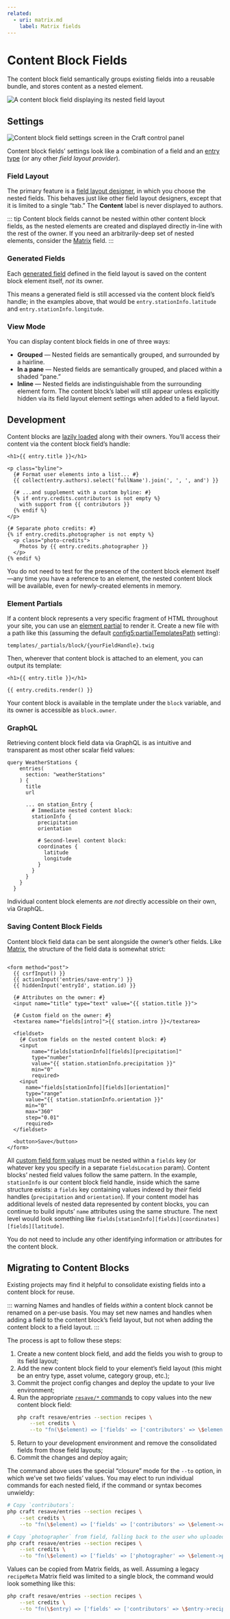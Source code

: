 ```yaml
---
related:
  - uri: matrix.md
    label: Matrix fields
---
```


# Content Block Fields <Since ver="5.8.0" feature="The content block field" />

The content block field semantically groups existing fields into a reusable bundle, and stores content as a nested element.

<!-- more -->

![A content block field displaying its nested field layout](../../images/fields-content-block-ui.png)

## Settings

<BrowserShot
  url="https://my-craft-project.ddev.site/admin/settings/fields/new"
  :link="false"
  :max-height="500"
  caption="Adding a new content block field via the control panel.">
<img src="../../images/fields-content-block-settings.png" alt="Content block field settings screen in the Craft control panel">
</BrowserShot>

Content block fields’ settings look like a combination of a field and an [entry type](../element-types/entries.md#entry-types) (or any other _field layout provider_).

### Field Layout

The primary feature is a [field layout designer](../../system/fields.md#field-layouts), in which you choose the nested fields.
This behaves just like other field layout designers, except that it is limited to a single “tab.” The **Content** label is never displayed to authors.

::: tip
Content block fields cannot be nested within other content block fields, as the nested elements are created and displayed directly in-line with the rest of the owner.
If you need an arbitrarily-deep set of nested elements, consider the [Matrix](matrix.md) field.
:::

### Generated Fields

Each [generated field](../../system/elements.md#generated-fields) defined in the field layout is saved on the content block element itself, _not_ its owner.

This means a generated field is still accessed via the content block field’s handle; in the examples above, that would be `entry.stationInfo.latitude` and `entry.stationInfo.longitude`.

### View Mode

You can display content block fields in one of three ways:

- **Grouped** — Nested fields are semantically grouped, and surrounded by a hairline.
- **In a pane** — Nested fields are semantically grouped, and placed within a shaded “pane.”
- **Inline** — Nested fields are indistinguishable from the surrounding element form. The content block’s label will still appear unless explicitly hidden via its field layout element settings when added to a field layout.

## Development

Content blocks are [lazily loaded](../../development/eager-loading.md#lazy-eager-loading) along with their owners.
You’ll access their content via the content block field’s handle:

```twig{8-10,16}
<h1>{{ entry.title }}</h1>

<p class="byline">
  {# Format user elements into a list... #}
  {{ collect(entry.authors).select('fullName').join(', ', ', and') }}

  {# ...and supplement with a custom byline: #}
  {% if entry.credits.contributors is not empty %}
    with support from {{ contributors }}
  {% endif %}
</p>

{# Separate photo credits: #}
{% if entry.credits.photographer is not empty %}
  <p class="photo-credits">
    Photos by {{ entry.credits.photographer }}
  </p>
{% endif %}
```

You do not need to test for the presence of the content block element itself—any time you have a reference to an element, the nested content block will be available, even for newly-created elements in memory.

### Element Partials

If a content block represents a very specific fragment of HTML throughout your site, you can use an [element partial](../../system/elements.md#element-partials) to render it.
Create a new file with a path like this (assuming the default <config5:partialTemplatesPath> setting):

```
templates/_partials/block/{yourFieldHandle}.twig
```

Then, wherever that content block is attached to an element, you can output its template:

```twig
<h1>{{ entry.title }}</h1>

{{ entry.credits.render() }}
```

Your content block is available in the template under the `block` variable, and its owner is accessible as `block.owner`.

### GraphQL

Retrieving content block field data via GraphQL is as intuitive and transparent as most other scalar field values:

```gql
query WeatherStations {
    entries(
      section: "weatherStations"
    ) {
      title
      url

      ... on station_Entry {
        # Immediate nested content block:
        stationInfo {
          precipitation
          orientation

          # Second-level content block:
          coordinates {
            latitude
            longitude
          }
        }
      }
    }
  }
```

Individual content block elements are _not_ directly accessible on their own, via GraphQL.

### Saving Content Block Fields

Content block field data can be sent alongside the owner’s other fields. Like [Matrix](matrix.md), the structure of the field data is somewhat strict:

```twig

<form method="post">
  {{ csrfInput() }}
  {{ actionInput('entries/save-entry') }}
  {{ hiddenInput('entryId', station.id) }}

  {# Attributes on the owner: #}
  <input name="title" type="text" value="{{ station.title }}">

  {# Custom field on the owner: #}
  <textarea name="fields[intro]">{{ station.intro }}</textarea>

  <fieldset>
    {# Custom fields on the nested content block: #}
    <input
        name="fields[stationInfo][fields][precipitation]"
        type="number"
        value="{{ station.stationInfo.precipitation }}"
        min="0"
        required>
    <input
      name="fields[stationInfo][fields][orientation]"
      type="range"
      value="{{ station.stationInfo.orientation }}"
      min="0"
      max="360"
      step="0.01"
      required>
  </fieldset>

  <button>Save</button>
</form>
```

All [custom field form values](../../development/forms.md#custom-fields) must be nested within a `fields` key (or whatever key you specify in a separate `fieldsLocation` param).
Content blocks’ nested field values follow the same pattern.
In the example, `stationInfo` is our content block field handle, inside which the same structure exists: a `fields` key containing values indexed by _their_ field handles (`precipitation` and `orientation`).
If your content model has additional levels of nested data represented by content blocks, you can continue to build inputs’ `name` attributes using the same structure.
The next level would look something like `fields[stationInfo][fields][coordinates][fields][latitude]`.

You do not need to include any other identifying information or attributes for the content block.

## Migrating to Content Blocks

Existing projects may find it helpful to consolidate existing fields into a content block for reuse.

::: warning
Names and handles of fields _within_ a content block cannot be renamed on a per-use basis.
You may set new names and handles when adding a field to the content block’s field layout, but not when adding the content block to a field layout.
:::

The process is apt to follow these steps:

1. Create a new content block field, and add the fields you wish to group to its field layout;
1. Add the new content block field to your element’s field layout (this might be an entry type, asset volume, category group, etc.);
1. Commit the project config changes and deploy the update to your live environment;
1. Run the appropriate [`resave/*` commands](../cli.md#resave) to copy values into the new content block field:
   ```bash
   php craft resave/entries --section recipes \
       --set credits \
       --to "fn(\$element) => ['fields' => ['contributors' => \$element->contributors, 'photographer' => \$element->photographer ?? \$element->featureImage->one()->uploader->fullName ?? null]]"
   ```
1. Return to your development environment and remove the consolidated fields from those field layouts;
1. Commit the changes and deploy again;

The command above uses the special “closure” mode for the `--to` option, in which we’ve set two fields’ values.
You may elect to run individual commands for each nested field, if the command or syntax becomes unwieldy:

```bash
# Copy `contributors`:
php craft resave/entries --section recipes \
    --set credits \
    --to "fn(\$element) => ['fields' => ['contributors' => \$element->contributors]]"

# Copy `photographer` from field, falling back to the user who uploaded the cover image:
php craft resave/entries --section recipes \
    --set credits \
    --to "fn(\$element) => ['fields' => ['photographer' => \$element->photographer ?? \$element->featureImage->one()->uploader->fullName ?? null]]]"
```

Values can be copied from Matrix fields, as well. Assuming a legacy `recipeMeta` Matrix field was limited to a single block, the command would look something like this:

```bash
php craft resave/entries --section recipes \
    --set credits \
    --to "fn(\$entry) => ['fields' => ['contributors' => \$entry->recipeMeta[0]->extraNames, 'photographer' => \$entry->recipeMeta[0]->photographyCredit ?? null]]"
```

